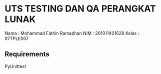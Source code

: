 # UTS TESTING DAN QA PERANGKAT LUNAK

Nama  : Mohammad Fathin Ramadhan
NIM   : 201011401628
Kelas : 07TPLE007

## Requirements

PyUnittest
